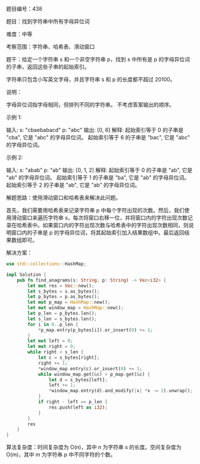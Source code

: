 题目编号：438

题目：找到字符串中所有字母异位词

难度：中等

考察范围：字符串、哈希表、滑动窗口

题干：给定一个字符串 s 和一个非空字符串 p，找到 s 中所有是 p 的字母异位词的子串，返回这些子串的起始索引。

字符串只包含小写英文字母，并且字符串 s 和 p 的长度都不超过 20100。

说明：

字母异位词指字母相同，但排列不同的字符串。
不考虑答案输出的顺序。

示例 1:

输入:
s: "cbaebabacd" p: "abc"
输出:
[0, 6]
解释:
起始索引等于 0 的子串是 "cba", 它是 "abc" 的字母异位词。
起始索引等于 6 的子串是 "bac", 它是 "abc" 的字母异位词。

示例 2:

输入:
s: "abab" p: "ab"
输出:
[0, 1, 2]
解释:
起始索引等于 0 的子串是 "ab", 它是 "ab" 的字母异位词。
起始索引等于 1 的子串是 "ba", 它是 "ab" 的字母异位词。
起始索引等于 2 的子串是 "ab", 它是 "ab" 的字母异位词。

解题思路：使用滑动窗口和哈希表来解决此问题。

首先，我们需要用哈希表来记录字符串 p 中每个字符出现的次数。然后，我们使用滑动窗口来遍历字符串 s，每次将窗口右移一位，并将窗口内的字符出现次数记录在哈希表中。如果窗口内的字符出现次数与哈希表中的字符出现次数相同，则说明窗口内的子串是 p 的字母异位词，将其起始索引加入结果数组中。最后返回结果数组即可。

解决方案：

```rust
use std::collections::HashMap;

impl Solution {
    pub fn find_anagrams(s: String, p: String) -> Vec<i32> {
        let mut res = Vec::new();
        let s_bytes = s.as_bytes();
        let p_bytes = p.as_bytes();
        let mut p_map = HashMap::new();
        let mut window_map = HashMap::new();
        let p_len = p_bytes.len();
        let s_len = s_bytes.len();
        for i in 0..p_len {
            *p_map.entry(p_bytes[i]).or_insert(0) += 1;
        }
        let mut left = 0;
        let mut right = 0;
        while right < s_len {
            let c = s_bytes[right];
            right += 1;
            *window_map.entry(c).or_insert(0) += 1;
            while window_map.get(&c) > p_map.get(&c) {
                let d = s_bytes[left];
                left += 1;
                *window_map.entry(d).and_modify(|x| *x -= 1).unwrap();
            }
            if right - left == p_len {
                res.push(left as i32);
            }
        }
        res
    }
}
```

算法复杂度：时间复杂度为 O(n)，其中 n 为字符串 s 的长度。空间复杂度为 O(m)，其中 m 为字符串 p 中不同字符的个数。